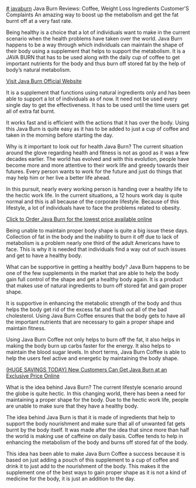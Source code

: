 [# javaburn](https://t.ly/fIgsl)
Java Burn Reviews: Coffee, Weight Loss Ingredients Customer’S Complaints
 An amazing way to boost up the metabolism and get the fat burnt off at a very fast rate. 

Being healthy is a choice that a lot of individuals want to make in the current scenario when the health problems have taken over the world. Java Burn happens to be a way through which individuals can maintain the shape of their body using a supplement that helps to support the metabolism. It is a JAVA BURN that has to be used along with the daily cup of coffee to get important nutrients for the body and thus burn off stored fat by the help of body’s natural metabolism. 

[Visit Java Burn Official Website](https://t.ly/fIgsl)

It is a supplement that functions using natural ingredients only and has been able to support a lot of individuals as of now. It need not be used every single day to get the effectiveness. It has to be used until the time users get all of extra fat burnt. 

It works fast and is efficient with the actions that it has over the body. Using this Java Burn is quite easy as it has to be added to just a cup of coffee and taken in the morning before starting the day. 

Why is it important to look out for health Java Burn?
The current situation around the glove regarding health and fitness is not as good as it was a few decades earlier. The world has evolved and with this evolution, people have become more and more attentive to their work life and greedy towards their futures. Every person wants to work for the future and just do things that may help him or her live a better life ahead. 

In this pursuit, nearly every working person is handing over a healthy life to the hectic work life. In the current situations, a 12 hours work day is quite normal and this is all because of the corporate lifestyle. Because of this lifestyle, a lot of individuals have to face the problems related to obesity. 

[Click to Order Java Burn for the lowest price available online](https://t.ly/fIgsl)

Being unable to maintain proper body shape is quite a big issue these days. Collection of fat in the body and the inability to burn it off due to lack of metabolism is a problem nearly one third of the adult Americans have to face. This is why it is needed that individuals find a way out of such issues and get to have a healthy body. 

What can be supportive in getting a healthy body?
Java Burn happens to be one of the few supplements in the market that are able to help the body gain full control of the shape and get a healthy body again. It is a product that makes use of natural ingredients to burn off stored fat and gain proper shape. 

It is supportive in enhancing the metabolic strength of the body and thus helps the body get rid of the excess fat and flush out all of the bad cholesterol. Using Java Burn Coffee ensures that the body gets to have all the important nutrients that are necessary to gain a proper shape and maintain fitness. 


Using Java Burn Coffee not only helps to burn off the fat, it also helps in making the body burn up carbs faster for the energy. It also helps to maintain the blood sugar levels. In short terms, Java Burn Coffee is able to help the users feel active and energetic by maintaining the body shape. 

[(HUGE SAVINGS TODAY) New Customers Can Get Java Burn at an Exclusive Price Online](https://t.ly/fIgsl)

What is the idea behind Java Burn?
The current lifestyle scenario around the globe is quite hectic. In this changing world, there has been a need for maintaining a proper shape for the body. Due to the hectic work life, people are unable to make sure that they have a healthy body. 

The idea behind Java Burn is that it is made of ingredients that help to support the body nourishment and make sure that all of unwanted fat gets burnt by the body itself. It was made after the idea that since more than half the world is making use of caffeine on daily basis. Coffee tends to help in enhancing the metabolism of the body and burns off stored fat of the body. 

This idea has been able to make Java Burn Coffee a success because it is based on just adding a pouch of this supplement to a cup of coffee and drink it to just add to the nourishment of the body. This makes it the supplement one of the best ways to gain proper shape as it is not a kind of medicine for the body, it is just an addition to the day. 
